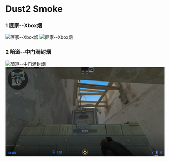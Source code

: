 # Dust2 Smoke

### 1 匪家--Xbox烟

![匪家--Xbox烟](smoke_pics/smoke1.png)
![匪家--Xbox烟](smoke_pics/smoke2.png)

### 2 暗道--中门满封烟


![暗道--中门满封烟](smoke_pics/smoke3.png)
![暗道--中门满封烟](smoke_pics/smoke4.png)


